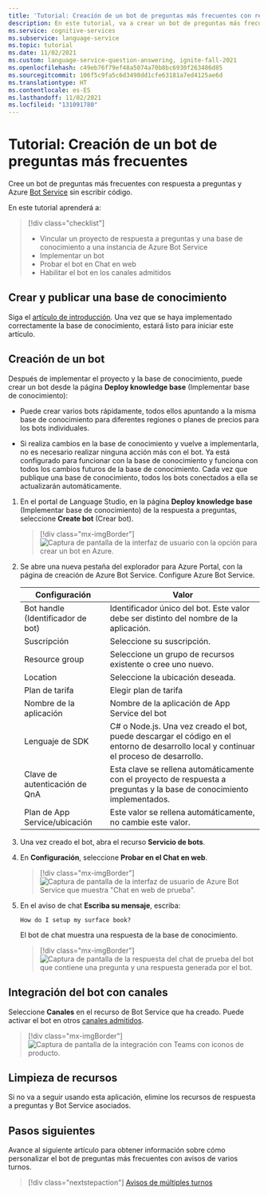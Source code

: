 ```yaml
---
title: 'Tutorial: Creación de un bot de preguntas más frecuentes con respuesta a preguntas y Azure Bot Service'
description: En este tutorial, va a crear un bot de preguntas más frecuentes sin escribir código con respuesta a preguntas y Azure Bot Service.
ms.service: cognitive-services
ms.subservice: language-service
ms.topic: tutorial
ms.date: 11/02/2021
ms.custom: language-service-question-answering, ignite-fall-2021
ms.openlocfilehash: c49eb76f79ef48a5074a70b8bc6930f263486d85
ms.sourcegitcommit: 106f5c9fa5c6d3498dd1cfe63181a7ed4125ae6d
ms.translationtype: HT
ms.contentlocale: es-ES
ms.lasthandoff: 11/02/2021
ms.locfileid: "131091780"
---
```

# <a name="tutorial-create-a-faq-bot"></a>Tutorial: Creación de un bot de preguntas más frecuentes

Cree un bot de preguntas más frecuentes con respuesta a preguntas y Azure [Bot Service](https://azure.microsoft.com/services/bot-service/) sin escribir código.

En este tutorial aprenderá a:

<!-- green checkmark -->
> [!div class="checklist"]
> * Vincular un proyecto de respuesta a preguntas y una base de conocimiento a una instancia de Azure Bot Service
> * Implementar un bot
> * Probar el bot en Chat en web
> * Habilitar el bot en los canales admitidos

## <a name="create-and-publish-a-knowledge-base"></a>Crear y publicar una base de conocimiento

Siga el [artículo de introducción](../how-to/create-test-deploy.md). Una vez que se haya implementado correctamente la base de conocimiento, estará listo para iniciar este artículo.

## <a name="create-a-bot"></a>Creación de un bot

Después de implementar el proyecto y la base de conocimiento, puede crear un bot desde la página **Deploy knowledge base** (Implementar base de conocimiento):

* Puede crear varios bots rápidamente, todos ellos apuntando a la misma base de conocimiento para diferentes regiones o planes de precios para los bots individuales.

* Si realiza cambios en la base de conocimiento y vuelve a implementarla, no es necesario realizar ninguna acción más con el bot. Ya está configurado para funcionar con la base de conocimiento y funciona con todos los cambios futuros de la base de conocimiento. Cada vez que publique una base de conocimiento, todos los bots conectados a ella se actualizarán automáticamente.

1. En el portal de Language Studio, en la página **Deploy knowledge base** (Implementar base de conocimiento) de la respuesta a preguntas, seleccione **Create bot** (Crear bot).

    > [!div class="mx-imgBorder"]
    > ![Captura de pantalla de la interfaz de usuario con la opción para crear un bot en Azure.](../media/bot-service/create-bot-in-azure.png)

1. Se abre una nueva pestaña del explorador para Azure Portal, con la página de creación de Azure Bot Service. Configure Azure Bot Service.

    |Configuración |Valor|
    |----------|---------|
    | Bot handle (Identificador de bot)| Identificador único del bot. Este valor debe ser distinto del nombre de la aplicación. |
    | Suscripción | Seleccione su suscripción. |
    | Resource group | Seleccione un grupo de recursos existente o cree uno nuevo. |
    | Location | Seleccione la ubicación deseada. |
    | Plan de tarifa | Elegir plan de tarifa |
    |Nombre de la aplicación | Nombre de la aplicación de App Service del bot |
    |Lenguaje de SDK | C# o Node.js. Una vez creado el bot, puede descargar el código en el entorno de desarrollo local y continuar el proceso de desarrollo. |
    | Clave de autenticación de QnA | Esta clave se rellena automáticamente con el proyecto de respuesta a preguntas y la base de conocimiento implementados. |
    | Plan de App Service/ubicación | Este valor se rellena automáticamente, no cambie este valor. |

1. Una vez creado el bot, abra el recurso **Servicio de bots**.
1. En **Configuración**, seleccione **Probar en el Chat en web**.

    > [!div class="mx-imgBorder"]
    > ![Captura de pantalla de la interfaz de usuario de Azure Bot Service que muestra "Chat en web de prueba".](../media/bot-service/test-in-web-chat.png)

1. En el aviso de chat **Escriba su mensaje**, escriba:

    `How do I setup my surface book?`

    El bot de chat muestra una respuesta de la base de conocimiento.

    > [!div class="mx-imgBorder"]
    > ![Captura de pantalla de la respuesta del chat de prueba del bot que contiene una pregunta y una respuesta generada por el bot.](../media/bot-service/bot-chat.png)

## <a name="integrate-the-bot-with-channels"></a>Integración del bot con canales

Seleccione **Canales** en el recurso de Bot Service que ha creado. Puede activar el bot en otros [canales admitidos](/azure/bot-service/bot-service-manage-channels).

   >[!div class="mx-imgBorder"]
   >![Captura de pantalla de la integración con Teams con iconos de producto.](../media/bot-service/channels.png)

## <a name="clean-up-resources"></a>Limpieza de recursos

Si no va a seguir usando esta aplicación, elimine los recursos de respuesta a preguntas y Bot Service asociados.

## <a name="next-steps"></a>Pasos siguientes

Avance al siguiente artículo para obtener información sobre cómo personalizar el bot de preguntas más frecuentes con avisos de varios turnos.
> [!div class="nextstepaction"]
> [Avisos de múltiples turnos](guided-conversations.md)
